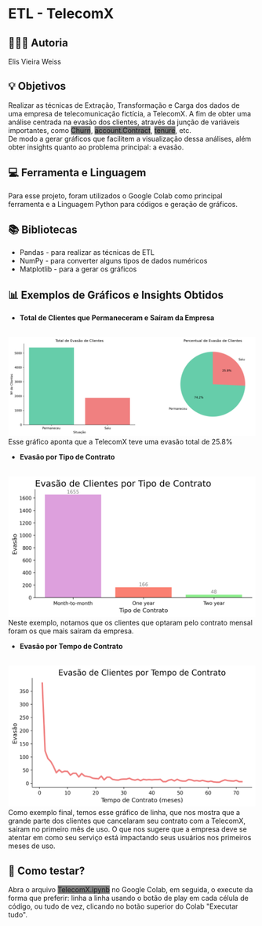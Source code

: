 # ETL - TelecomX

## 👩🏻‍💻 Autoria
Elis Vieira Weiss

## 💡 Objetivos
Realizar as técnicas de Extração, Transformação e Carga dos dados de uma empresa de telecomunicação fictícia, a TelecomX. A fim de obter uma análise centrada na evasão dos clientes, através da junção de variáveis importantes, como <span style="background-color: gray">Churn</span>, <span style="background-color: gray">account.Contract</span>, <span style="background-color: gray">tenure</span>, etc.<br>
De modo a gerar gráficos que facilitem a visualização dessa análises, além obter insights quanto ao problema principal: a evasão.

## 💻 Ferramenta e Linguagem
Para esse projeto, foram utilizados o Google Colab como principal ferramenta e a Linguagem Python para códigos e geração de gráficos.

## 📚 Bibliotecas
* Pandas - para realizar as técnicas de ETL
* NumPy - para converter alguns tipos de dados numéricos
* Matplotlib - para a gerar os gráficos

## 📊 Exemplos de Gráficos e Insights Obtidos
* **Total de Clientes que Permaneceram e Saíram da Empresa**
<br>
<img src="graficos/total_evasao.png" width=550>
<br>
Esse gráfico aponta que a TelecomX teve uma evasão total de 25.8%

* **Evasão por Tipo de Contrato**
<br>
<img src="graficos/evasao_contrato.png" width=550>
<br>
Neste exemplo, notamos que os clientes que optaram pelo contrato mensal foram os que mais saíram da empresa.

* **Evasão por Tempo de Contrato**
<br>
<img src="graficos/evasao_tempo.png" width=550>
<br>
Como exemplo final, temos esse gráfico de linha, que nos mostra que a grande parte dos clientes que cancelaram seu contrato com a TelecomX, saíram no primeiro mês de uso. O que nos sugere que a empresa deve se atentar em como seu serviço está impactando seus usuários nos primeiros meses de uso.

## 🧩 Como testar?
Abra o arquivo <span style="background-color: gray">TelecomX.ipynb</span> no Google Colab, em seguida, o execute da forma que preferir: linha a linha usando o botão de play em cada célula de código, ou tudo de vez, clicando no botão superior do Colab "Executar tudo".